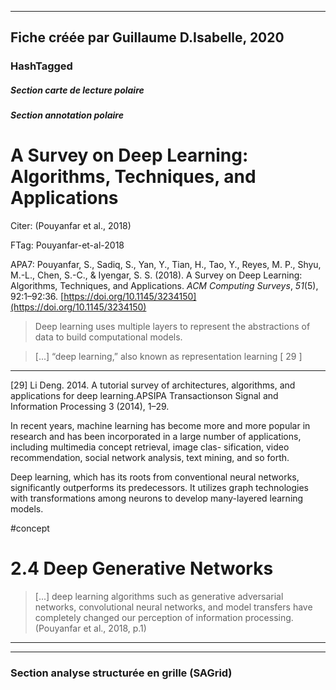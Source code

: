 
----
Fiche créée par Guillaume D.Isabelle, 2020 
---- 

### HashTagged 


##### Section carte de lecture polaire
##### Section annotation polaire
A Survey on Deep Learning: Algorithms, Techniques, and Applications
===================================================================



Citer: (Pouyanfar et al., 2018)

FTag: Pouyanfar-et-al-2018

APA7: Pouyanfar, S., Sadiq, S., Yan, Y., Tian, H., Tao, Y., Reyes, M. P., Shyu, M.-L., Chen, S.-C., & Iyengar, S. S. (2018). A Survey on Deep Learning: Algorithms, Techniques, and Applications. _ACM Computing Surveys_, _51_(5), 92:1–92:36. [https://doi.org/10.1145/3234150](https://doi.org/10.1145/3234150)



>Deep learning uses multiple layers to represent the abstractions of data to build computational models.



> [...] “deep learning,” also known as representation learning [ 29 ] 
-------------------------------------------------------------------------

  

 [29] Li Deng. 2014. A tutorial survey of architectures, algorithms, and applications for deep learning.APSIPA Transactionson Signal and Information Processing 3 (2014), 1–29.



In recent years, machine learning has become more and more popular in research and has been incorporated in a large number of applications, including multimedia concept retrieval, image clas- sification, video recommendation, social network analysis, text mining, and so forth.



Deep learning, which has its roots from conventional neural networks, significantly outperforms its predecessors. It utilizes graph technologies with transformations among neurons to develop many-layered learning models.

#concept



2.4 Deep Generative Networks
============================



> [...] deep learning algorithms such as generative adversarial networks, convolutional neural networks, and model transfers have completely changed our perception of information processing.  (Pouyanfar et al., 2018, p.1)






----

----



### Section analyse structurée en grille (SAGrid)


